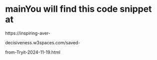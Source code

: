 # mainYou will find this code snippet at

https://inspiring-aver-

decisiveness.w3spaces.com/saved-

from-Tryit-2024-11-19.html

